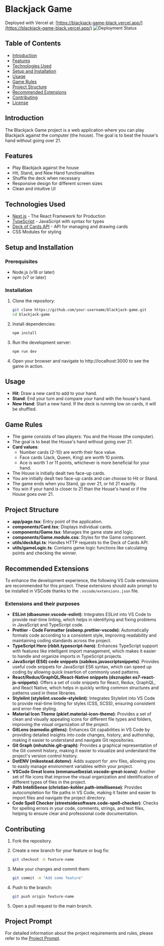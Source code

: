 # Blackjack Game
Deployed with Vercel at: [https://blackjack-game-black.vercel.app/](https://blackjack-game-black.vercel.app/)
![Deployment Status](https://img.shields.io/website-up-down-green-red/https/blackjack-game-black.vercel.app.svg?label=deployment%20status)


## Table of Contents

- [Introduction](#introduction)
- [Features](#features)
- [Technologies Used](#technologies-used)
- [Setup and Installation](#setup-and-installation)
- [Usage](#usage)
- [Game Rules](#game-rules)
- [Project Structure](#project-structure)
- [Recommended Extensions](#recommended-extensions)
- [Contributing](#contributing)
- [License](#license)

## Introduction

The Blackjack Game project is a web application where you can play Blackjack against the computer (the house). The goal is to beat the house's hand without going over 21.

## Features

- Play Blackjack against the house
- Hit, Stand, and New Hand functionalities
- Shuffle the deck when necessary
- Responsive design for different screen sizes
- Clean and intuitive UI

## Technologies Used

- [Next.js](https://nextjs.org/) - The React Framework for Production
- [TypeScript](https://www.typescriptlang.org/) - JavaScript with syntax for types
- [Deck of Cards API](http://deckofcardsapi.com/) - API for managing and drawing cards
- CSS Modules for styling

## Setup and Installation

### Prerequisites

- Node.js (v18 or later)
- npm (v7 or later)

### Installation

1. Clone the repository:

    ```sh
    git clone https://github.com/your-username/blackjack-game.git
    cd blackjack-game
    ```

2. Install dependencies:

    ```sh
    npm install
    ```

3. Run the development server:

    ```sh
    npm run dev
    ```

4. Open your browser and navigate to http://localhost:3000 to see the game in action.

## Usage

- **Hit**: Draw a new card to add to your hand.
- **Stand**: End your turn and compare your hand with the house's hand.
- **New Hand**: Start a new hand. If the deck is running low on cards, it will be shuffled.

## Game Rules

- The game consists of two players: You and the House (the computer).
- The goal is to beat the House's hand without going over 21.
- **Card values**:
  - Number cards (2-10) are worth their face value.
  - Face cards (Jack, Queen, King) are worth 10 points.
  - Ace is worth 1 or 11 points, whichever is more beneficial for your hand.
- The House is initially dealt two face-up cards.
- You are initially dealt two face-up cards and can choose to Hit or Stand.
- The game ends when you Stand, go over 21, or hit 21 exactly.
- You win if your hand is closer to 21 than the House's hand or if the House goes over 21.

## Project Structure

- **app/page.tsx**: Entry point of the application.
- **components/Card.tsx**: Displays individual cards.
- **components/Game.tsx**: Manages the game state and logic.
- **components/Game.module.css**: Styles for the Game component.
- **utils/deckApi.ts**: Handles HTTP requests to the Deck of Cards API.
- **utils/gameLogic.ts**: Contains game logic functions like calculating points and checking the winner.

## Recommended Extensions

To enhance the development experience, the following VS Code extensions are recommended for this project. These extensions should auto prompt to be installed in VSCode thanks to the `.vscode/extensions.json` file.

### Extensions and their purposes

- **ESLint (dbaeumer.vscode-eslint)**: Integrates ESLint into VS Code to provide real-time linting, which helps in identifying and fixing problems in JavaScript and TypeScript code.
- **Prettier - Code Formatter (esbenp.prettier-vscode)**: Automatically formats code according to a consistent style, improving readability and maintaining coding standards across the project.
- **TypeScript Hero (rbbit.typescript-hero)**: Enhances TypeScript support with features like intelligent import management, which makes it easier to handle and organize imports in TypeScript projects.
- **JavaScript (ES6) code snippets (xabikos.javascriptsnippets)**: Provides useful code snippets for JavaScript ES6 syntax, which can speed up coding by allowing quick insertion of commonly used patterns.
- **React/Redux/GraphQL/React-Native snippets (dsznajder.es7-react-js-snippets)**: Offers a set of code snippets for React, Redux, GraphQL, and React Native, which helps in quickly writing common structures and patterns used in these libraries.
- **Stylelint (stylelint.vscode-stylelint)**: Integrates Stylelint into VS Code to provide real-time linting for styles (CSS, SCSS), ensuring consistent and error-free styling.
- **Material Icon Theme (pkief.material-icon-theme)**: Provides a set of clean and visually appealing icons for different file types and folders, improving the visual organization of the project.
- **GitLens (eamodio.gitlens)**: Enhances Git capabilities in VS Code by providing detailed insights into code changes, history, and authorship, making it easier to understand and navigate Git repositories.
- **Git Graph (mhutchie.git-graph)**: Provides a graphical representation of the Git commit history, making it easier to visualize and understand the project's version control history.
- **DotENV (mikestead.dotenv)**: Adds support for .env files, allowing you to easily manage environment variables within your project.
- **VSCode Great Icons (emmanuelbeziat.vscode-great-icons)**: Another set of file icons that improve the visual organization and identification of different types of files in the project.
- **Path IntelliSense (christian-kohler.path-intellisense)**: Provides autocompletion for file paths in VS Code, making it faster and easier to import files and navigate the project directory.
- **Code Spell Checker (streetsidesoftware.code-spell-checker)**: Checks for spelling errors in your code, comments, strings, and text files, helping to ensure clear and professional code documentation.

## Contributing

1. Fork the repository.

2. Create a new branch for your feature or bug fix:

    ```sh
    git checkout -b feature-name
    ```

3. Make your changes and commit them:

    ```sh
    git commit -m "Add some feature"
    ```

4. Push to the branch:

    ```sh
    git push origin feature-name
    ```

5. Open a pull request to the main branch.

## Project Prompt

For detailed information about the project requirements and rules, please refer to the [Project Prompt](./PROJECT.md).